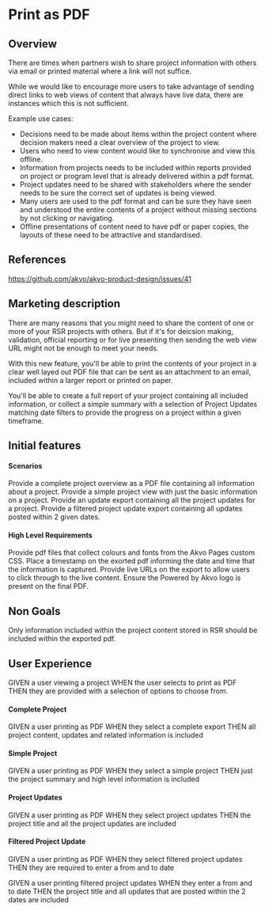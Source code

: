 # Print as PDF

## Overview
There are times when partners wish to share project information with others via email or printed material where a link will not suffice.

While we would like to encourage more users to take advantage of sending direct links to web views of content that always have live data, there are instances which this is not sufficient.

Example use cases:
- Decisions need to be made about items within the project content where decision makers need a clear overview of the project to view.
- Users who need to view content would like to synchronise and view this offline.
- Information from projects needs to be included within reports provided on project or program level that is already delivered within a pdf format.
- Project updates need to be shared with stakeholders where the sender needs to be sure the correct set of updates is being viewed.
- Many users are used to the pdf format and can be sure they have seen and understood the entire contents of a project without missing sections by not clicking or navigating.
- Offline presentations of content need to have pdf or paper copies, the layouts of these need to be attractive and standardised.

## References
https://github.com/akvo/akvo-product-design/issues/41


## Marketing description
There are many reasons that you might need to share the content of one or more of your RSR projects with others. But if it's for deicsion making, validation, official reporting or for live presenting then sending the web view URL might not be enough to meet your needs.

With this new feature, you'll be able to print the contents of your project in a clear well layed out PDF file that can be sent as an attachment to an email, included within a larger report or printed on paper.

You'll be able to create a full report of your project containing all included information, or collect a simple summary with a selection of Project Updates matching date filters to provide the progress on a project within a given timeframe.

## Initial features
#### Scenarios
Provide a complete project overview as a PDF file containing all information about a project.
Provide a simple project view with just the basic information on a project.
Provide an update export containing all the project updates for a project.
Provide a filtered project update export containing all updates posted within 2 given dates.

#### High Level Requirements
Provide pdf files that collect colours and fonts from the Akvo Pages custom CSS.
Place a timestamp on the exorted pdf informing the date and time that the information is captured.
Provide live URLs on the export to allow users to click through to the live content.
Ensure the Powered by Akvo logo is present on the final PDF.

## Non Goals
Only information included within the project content stored in RSR should be included within the exported pdf.

## User Experience
GIVEN a user viewing a project
WHEN the user selects to print as PDF
THEN they are provided with a selection of options to choose from.

#### Complete Project
GIVEN a user printing as PDF
WHEN they select a complete export
THEN all project content, updates and related information is included

#### Simple Project
GIVEN a user printing as PDF
WHEN they select a simple project
THEN just the project summary and high level information is included

#### Project Updates
GIVEN a user printing as PDF
WHEN they select project updates
THEN the project title and all the project updates are included

#### Filtered Project Update 
GIVEN a user printing as PDF
WHEN they select filtered project updates
THEN they are required to enter a from and to date

GIVEN a user printing filtered project updates
WHEN they enter a from and to date
THEN the project title and all updates that are posted within the 2 dates are included